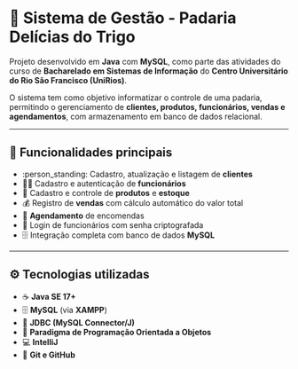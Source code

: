 # :bread: Sistema de Gestão - Padaria Delícias do Trigo

Projeto desenvolvido em **Java** com **MySQL**, como parte das atividades do curso de **Bacharelado em Sistemas de Informação** do **Centro Universitário do Rio São Francisco (UniRios)**.

O sistema tem como objetivo informatizar o controle de uma padaria, permitindo o gerenciamento de **clientes, produtos, funcionários, vendas e agendamentos**, com armazenamento em banco de dados relacional.

---

## :jigsaw: Funcionalidades principais

- :person_standing: Cadastro, atualização e listagem de **clientes**
- :man_cook: Cadastro e autenticação de **funcionários**
- :bread: Cadastro e controle de **produtos** e **estoque**
- :moneybag: Registro de **vendas** com cálculo automático do valor total
- :date: **Agendamento** de encomendas
- :closed_lock_with_key: Login de funcionários com senha criptografada
- :file_cabinet: Integração completa com banco de dados **MySQL**

---

## :gear: Tecnologias utilizadas

- :coffee: **Java SE 17+**
- :file_cabinet: **MySQL** (via **XAMPP**)
- :link: **JDBC (MySQL Connector/J)**
- :bricks: **Paradigma de Programação Orientada a Objetos**
- :computer: **IntelliJ**
- :brain: **Git e GitHub**
